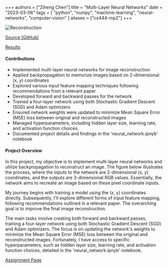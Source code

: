 +++
authors = ["Ziheng Chen"]
title = "Multi-Layer Neural Networks"
date = "2023-03-06"
tags = [
    "python", "numpy", "machine-learning", "neural-networks", "computer-vision"
]
aliases = ["cs444-mp2"]
+++

![Reconstruction](/images/projects/cs444-mp2.png)

[Source (GitHub)](https://github.com/zihengjackchen/CS444-Deep-Learning/tree/main/assignment2%20-%20Multi-Layer%20Neural%20Networks)

[Results](https://github.com/zihengjackchen/CS444-Deep-Learning/blob/main/assignment2%20-%20Multi-Layer%20Neural%20Networks/zihengc2_yutongz7_mp2_report.pdf)

#### Contributions
- Implemented multi-layer neural networks for image reconstruction
- Applied backpropagation to memorize images based on 2-dimensional (x, y) coordinates
- Explored various input feature mapping techniques following recommendations from a relevant paper
- Developed forward and backward passes for the network
- Trained a four-layer network using both Stochastic Gradient Descent (SGD) and Adam optimizers
- Ensured network weights were updated to minimize Mean Square Error (MSE) loss between original and reconstructed images
- Managed hyperparameters, including hidden layer size, learning rate, and activation function choices.
- Documented project details and findings in the 'neural_network.ipnyb' notebook

#### Project Overview
In this project, my objective is to implement multi-layer neural networks and utilize backpropagation to reconstruct an image. The figure below illustrates the process, where the inputs to the network are 2-dimensional (x, y) coordinates, and the outputs are 3-dimensional RGB values. Essentially, the network aims to recreate an image based on these pixel coordinate inputs.

My journey begins with training a model using the (x, y) coordinates directly. Subsequently, I'll explore different forms of input feature mapping, following recommendations outlined in a relevant paper. The overarching goal is to improve the final image reconstruction.

The main tasks involve creating both forward and backward passes, training a four-layer network using both Stochastic Gradient Descent (SGD) and Adam optimizers. The focus is on updating the network's weights to minimize the Mean Square Error (MSE) loss between the original and reconstructed images. Fortunately, I have access to specific hyperparameters, such as hidden layer size, learning rate, and activation function choices, detailed in the 'neural_network.ipnyb' notebook.




[Assignment Page](https://slazebni.cs.illinois.edu/spring23/assignment2.html)
